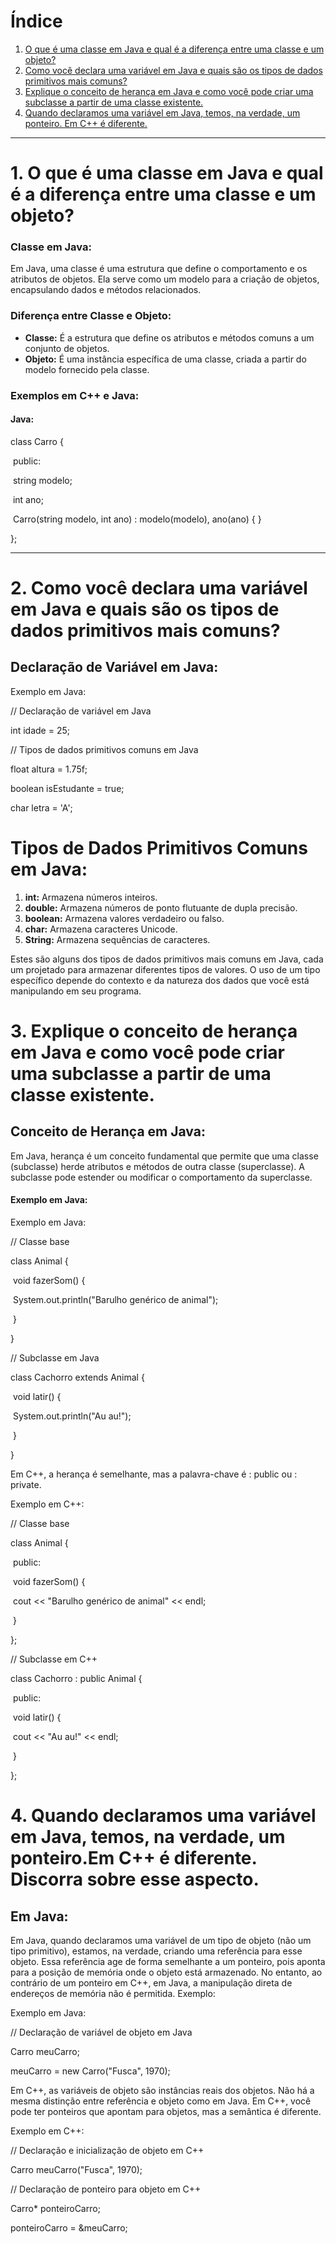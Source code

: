 # Índice

1. [O que é uma classe em Java e qual é a diferença entre uma classe e um objeto?](#1-o-que-é-uma-classe-em-java-e-qual-é-a-diferença-entre-uma-classe-e-um-objeto)
2. [Como você declara uma variável em Java e quais são os tipos de dados primitivos mais comuns?](#2-como-você-declara-uma-variável-em-java-e-quais-são-os-tipos-de-dados-primitivos-mais-comuns)
3. [Explique o conceito de herança em Java e como você pode criar uma subclasse a partir de uma classe existente.](#3-explique-o-conceito-de-herança-em-java-e-como-você-pode-criar-uma-subclasse-a-partir-de-uma-classe-existente)
4. [Quando declaramos uma variável em Java, temos, na verdade, um ponteiro. Em C++ é diferente.](#4-quando-declaramos-uma-variável-em-java-temos-na-verdade-um-ponteiro-em-c-é-diferente)

---

# 1. O que é uma classe em Java e qual é a diferença entre uma classe e um objeto?

### Classe em Java:

Em Java, uma classe é uma estrutura que define o comportamento e os atributos de objetos. Ela serve como um modelo para a criação de objetos, encapsulando dados e métodos relacionados.

### Diferença entre Classe e Objeto:

- **Classe:** É a estrutura que define os atributos e métodos comuns a um conjunto de objetos.
- **Objeto:** É uma instância específica de uma classe, criada a partir do modelo fornecido pela classe.

### Exemplos em C++ e Java:

#### Java:

class Carro {

​ public:

​ string modelo;

​ int ano;

​ Carro(string modelo, int ano) : modelo(modelo), ano(ano) { }

};

---
# 2. Como você declara uma variável em Java e quais são os tipos de dados primitivos mais comuns?

## Declaração de Variável em Java:

Exemplo em Java:

// Declaração de variável em Java

int idade = 25;

// Tipos de dados primitivos comuns em Java

float altura = 1.75f;

boolean isEstudante = true;

char letra = 'A';

# Tipos de Dados Primitivos Comuns em Java:

1. **int:** Armazena números inteiros.
2. **double:** Armazena números de ponto flutuante de dupla precisão.
3. **boolean:** Armazena valores verdadeiro ou falso.
4. **char:** Armazena caracteres Unicode.
5. **String:** Armazena sequências de caracteres.

Estes são alguns dos tipos de dados primitivos mais comuns em Java, cada um projetado para armazenar diferentes tipos de valores. O uso de um tipo específico depende do contexto e da natureza dos dados que você está manipulando em seu programa.

# 3. Explique o conceito de herança em Java e como você pode criar uma subclasse a partir de uma classe existente.

## Conceito de Herança em Java:

Em Java, herança é um conceito fundamental que permite que uma classe (subclasse) herde atributos e métodos de outra classe (superclasse). A subclasse pode estender ou modificar o comportamento da superclasse.

#### Exemplo em Java:

Exemplo em Java:

// Classe base

class Animal {

​ void fazerSom() {

​ System.out.println("Barulho genérico de animal");

​ }

}

// Subclasse em Java

class Cachorro extends Animal {

​ void latir() {

​ System.out.println("Au au!");

​ }

}

Em C++, a herança é semelhante, mas a palavra-chave é : public ou : private.

Exemplo em C++:

// Classe base

class Animal {

​ public:

​ void fazerSom() {

​ cout << "Barulho genérico de animal" << endl;

​ }

};

// Subclasse em C++

class Cachorro : public Animal {

​ public:

​ void latir() {

​ cout << "Au au!" << endl;

​ }

};

# 4. Quando declaramos uma variável em Java, temos, na verdade, um ponteiro.Em C++ é diferente. Discorra sobre esse aspecto.

## Em Java:

Em Java, quando declaramos uma variável de um tipo de objeto (não um tipo primitivo), estamos, na verdade, criando uma referência para esse objeto. Essa referência age de forma semelhante a um ponteiro, pois aponta para a posição de memória onde o objeto está armazenado. No entanto, ao contrário de um ponteiro em C++, em Java, a manipulação direta de endereços de memória não é permitida. Exemplo:

Exemplo em Java:

// Declaração de variável de objeto em Java

Carro meuCarro;

meuCarro = new Carro("Fusca", 1970);

Em C++, as variáveis de objeto são instâncias reais dos objetos. Não há a mesma distinção entre referência e objeto como em Java. Em C++, você pode ter ponteiros que apontam para objetos, mas a semântica é diferente.

Exemplo em C++:

// Declaração e inicialização de objeto em C++

Carro meuCarro("Fusca", 1970);

// Declaração de ponteiro para objeto em C++

Carro* ponteiroCarro;

ponteiroCarro = &meuCarro;
